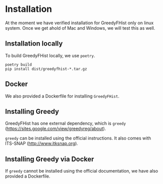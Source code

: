 # Installation

At the moment we have verified installation for GreedyFHist only on linux system. Once we get ahold of Mac and Windows, we will test this as well.

## Installation locally

To build GreedyFHist locally, we use `poetry`.

```
poetry build
pip install dist/greedyfhist-*.tar.gz
```


## Docker

We also provided a Dockerfile for installing `GreedyFHist`.



## Installing Greedy

GreedyFHist has one external dependency, which is `greedy` (https://sites.google.com/view/greedyreg/about).

`greedy` can be installed using the official instructions. It also comes with ITS-SNAP (http://www.itksnap.org). 

## Installing Greedy via Docker

If `greedy` cannot be installed using the official documentation, we have also provided a Dockerfile. 

